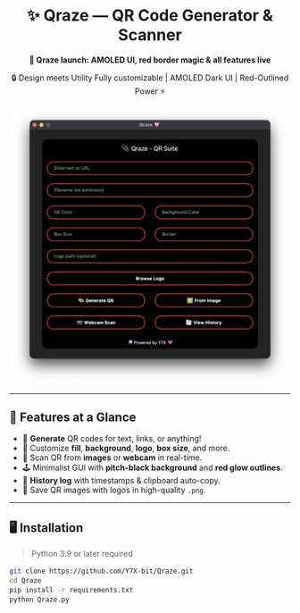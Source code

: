 <div align="center">

# ✨ Qraze — QR Code Generator & Scanner
**🚀 Qraze launch: AMOLED UI, red border magic & all features live**

🔒 Design meets Utility
Fully customizable | AMOLED Dark UI | Red-Outlined Power ⚡

<img src="assets/1.png" alt="Qraze Screenshot" width="500"/>

</div>

---

## 🌟 Features at a Glance

- 🎯 **Generate** QR codes for text, links, or anything!
- 🎨 Customize **fill**, **background**, **logo**, **box size**, and more.
- 📸 Scan QR from **images** or **webcam** in real-time.
- 🕹️ Minimalist GUI with **pitch-black background** and **red glow outlines**.
- 📝 **History log** with timestamps & clipboard auto-copy.
- 💾 Save QR images with logos in high-quality `.png`.

---

## 🖥️ Installation

> Python 3.9 or later required

```bash
git clone https://github.com/Y7X-bit/Qraze.git
cd Qraze
pip install -r requirements.txt
python Qraze.py